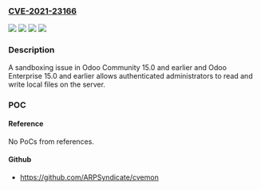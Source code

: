 ### [CVE-2021-23166](https://cve.mitre.org/cgi-bin/cvename.cgi?name=CVE-2021-23166)
![](https://img.shields.io/static/v1?label=Product&message=Odoo%20Community&color=blue)
![](https://img.shields.io/static/v1?label=Product&message=Odoo%20Enterprise&color=blue)
![](https://img.shields.io/static/v1?label=Version&message=0%3C%3D%2015.0%20&color=brighgreen)
![](https://img.shields.io/static/v1?label=Vulnerability&message=Privilege%20Defined%20With%20Unsafe%20Actions&color=brighgreen)

### Description

A sandboxing issue in Odoo Community 15.0 and earlier and Odoo Enterprise 15.0 and earlier allows authenticated administrators to read and write local files on the server.

### POC

#### Reference
No PoCs from references.

#### Github
- https://github.com/ARPSyndicate/cvemon

